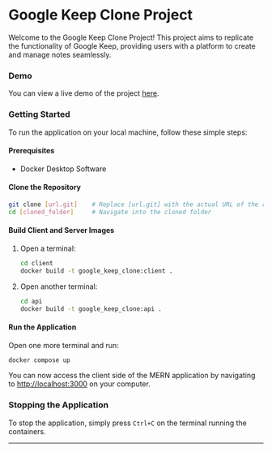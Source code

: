 

# Google Keep Clone Project

Welcome to the Google Keep Clone Project! This project aims to replicate the functionality of Google Keep, providing users with a platform to create and manage notes seamlessly.

### Demo

You can view a live demo of the project [here](https://google-keep-clone-mern.netlify.app).

### Getting Started

To run the application on your local machine, follow these simple steps:

#### Prerequisites

- Docker Desktop Software

#### Clone the Repository

```bash
git clone [url.git]    # Replace [url.git] with the actual URL of the repository
cd [cloned_folder]     # Navigate into the cloned folder
```

#### Build Client and Server Images

1. Open a terminal:
   ```bash
   cd client
   docker build -t google_keep_clone:client .
   ```

2. Open another terminal:
   ```bash
   cd api
   docker build -t google_keep_clone:api .
   ```

#### Run the Application

Open one more terminal and run:
```bash
docker compose up
```

You can now access the client side of the MERN application by navigating to [http://localhost:3000](http://localhost:3000) on your computer.

### Stopping the Application

To stop the application, simply press `Ctrl+C` on the terminal running the containers.

---